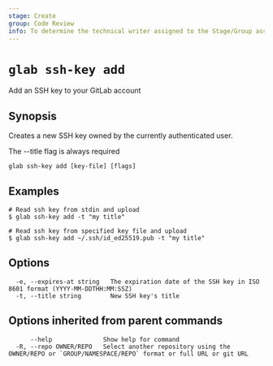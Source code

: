 ```yaml
---
stage: Create
group: Code Review
info: To determine the technical writer assigned to the Stage/Group associated with this page, see https://about.gitlab.com/handbook/product/ux/technical-writing/#assignments
---
```


<!--
This documentation is auto generated by a script.
Please do not edit this file directly, check cmd/gen-docs/docs.go.
-->

# `glab ssh-key add`

Add an SSH key to your GitLab account

## Synopsis

Creates a new SSH key owned by the currently authenticated user.

The --title flag is always required

```plaintext
glab ssh-key add [key-file] [flags]
```

## Examples

```plaintext
# Read ssh key from stdin and upload
$ glab ssh-key add -t "my title"

# Read ssh key from specified key file and upload
$ glab ssh-key add ~/.ssh/id_ed25519.pub -t "my title"

```

## Options

```plaintext
  -e, --expires-at string   The expiration date of the SSH key in ISO 8601 format (YYYY-MM-DDTHH:MM:SSZ)
  -t, --title string        New SSH key's title
```

## Options inherited from parent commands

```plaintext
      --help              Show help for command
  -R, --repo OWNER/REPO   Select another repository using the OWNER/REPO or `GROUP/NAMESPACE/REPO` format or full URL or git URL
```
